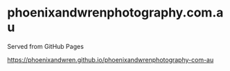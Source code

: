 # phoenixandwrenphotography.com.au

Served from GitHub Pages

https://phoenixandwren.github.io/phoenixandwrenphotography-com-au
